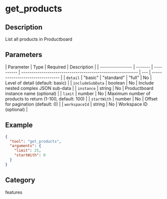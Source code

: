 # get_products

## Description

List all products in Productboard

## Parameters

| Parameter        | Type    | Required   | Description                                                |
| ---------------- | ------- | ---------- | ---------------------------------------------------------- | --- | -------------------------------- |
| `detail`         | "basic" | "standard" | "full"                                                     | No  | Level of detail (default: basic) |
| `includeSubData` | boolean | No         | Include nested complex JSON sub-data                       |
| `instance`       | string  | No         | Productboard instance name (optional)                      |
| `limit`          | number  | No         | Maximum number of products to return (1-100, default: 100) |
| `startWith`      | number  | No         | Offset for pagination (default: 0)                         |
| `workspaceId`    | string  | No         | Workspace ID (optional)                                    |

## Example

```json
{
  "tool": "get_products",
  "arguments": {
    "limit": 25,
    "startWith": 0
  }
}
```

## Category

features
